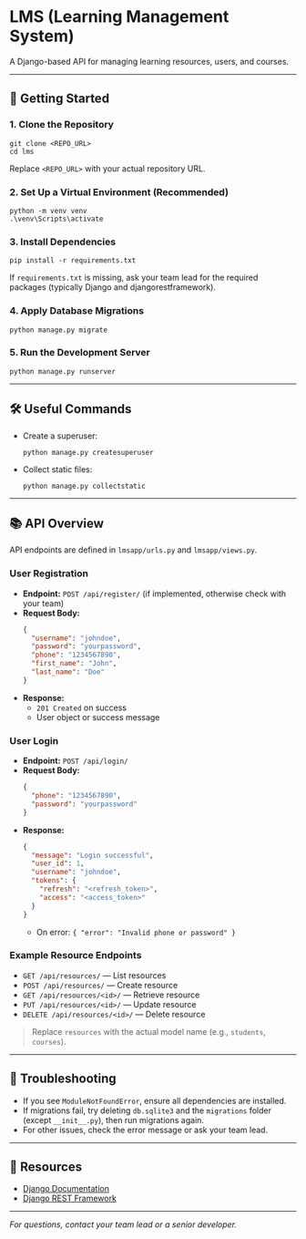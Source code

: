 # LMS (Learning Management System)

A Django-based API for managing learning resources, users, and courses.

---

## 🚀 Getting Started

### 1. Clone the Repository
```
git clone <REPO_URL>
cd lms
```
Replace `<REPO_URL>` with your actual repository URL.

### 2. Set Up a Virtual Environment (Recommended)
```
python -m venv venv
.\venv\Scripts\activate
```

### 3. Install Dependencies
```
pip install -r requirements.txt
```
If `requirements.txt` is missing, ask your team lead for the required packages (typically Django and djangorestframework).

### 4. Apply Database Migrations
```
python manage.py migrate
```

### 5. Run the Development Server
```
python manage.py runserver
```

---

## 🛠️ Useful Commands
- Create a superuser:
  ```
  python manage.py createsuperuser
  ```
- Collect static files:
  ```
  python manage.py collectstatic
  ```

---


## 📚 API Overview

API endpoints are defined in `lmsapp/urls.py` and `lmsapp/views.py`.

### User Registration
- **Endpoint:** `POST /api/register/` (if implemented, otherwise check with your team)
- **Request Body:**
  ```json
  {
    "username": "johndoe",
    "password": "yourpassword",
    "phone": "1234567890",
    "first_name": "John",
    "last_name": "Doe"
  }
  ```
- **Response:**
  - `201 Created` on success
  - User object or success message

### User Login
- **Endpoint:** `POST /api/login/`
- **Request Body:**
  ```json
  {
    "phone": "1234567890",
    "password": "yourpassword"
  }
  ```
- **Response:**
  ```json
  {
    "message": "Login successful",
    "user_id": 1,
    "username": "johndoe",
    "tokens": {
      "refresh": "<refresh_token>",
      "access": "<access_token>"
    }
  }
  ```
  - On error: `{ "error": "Invalid phone or password" }`

### Example Resource Endpoints
- `GET /api/resources/` — List resources
- `POST /api/resources/` — Create resource
- `GET /api/resources/<id>/` — Retrieve resource
- `PUT /api/resources/<id>/` — Update resource
- `DELETE /api/resources/<id>/` — Delete resource

> Replace `resources` with the actual model name (e.g., `students`, `courses`).

---

## 🐞 Troubleshooting
- If you see `ModuleNotFoundError`, ensure all dependencies are installed.
- If migrations fail, try deleting `db.sqlite3` and the `migrations` folder (except `__init__.py`), then run migrations again.
- For other issues, check the error message or ask your team lead.

---

## 🔗 Resources
- [Django Documentation](https://docs.djangoproject.com/en/4.0/)
- [Django REST Framework](https://www.django-rest-framework.org/)

---

*For questions, contact your team lead or a senior developer.*
